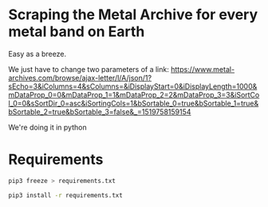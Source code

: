 # Scraping the Metal Archive for every metal band on Earth

Easy as a breeze.

We just have to change two parameters of a link: https://www.metal-archives.com/browse/ajax-letter/l/A/json/1?sEcho=3&iColumns=4&sColumns=&iDisplayStart=0&iDisplayLength=1000&mDataProp_0=0&mDataProp_1=1&mDataProp_2=2&mDataProp_3=3&iSortCol_0=0&sSortDir_0=asc&iSortingCols=1&bSortable_0=true&bSortable_1=true&bSortable_2=true&bSortable_3=false&_=1519758159154

We're doing it in python


# Requirements

```bash
pip3 freeze > requirements.txt
```

```bash
pip3 install -r requirements.txt
```
